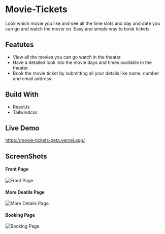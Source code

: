# Movie-Tickets

Look which movie you like and see all the time slots and day and date you can go and watch the movie on. Easy and simple way to book tickets

## Featutes

- View all the movies you can go watch in the theater.
- Have a detailed look into the movie days and times available in the theater.
- Book the movie ticket by submitting all your details like name, number and email address.

## Build With

- ReactJs
- Tailwindcss

## Live Demo

https://movie-tickets-zeta.vercel.app/

## ScreenShots

#### Front Page

![Front Page](./images/movie-tickets_1)

#### More Deatils Page

![More Details Page](./images/movie-tickets_2)

#### Booking Page

![Booking Page](./images/movie-tickets_3)
